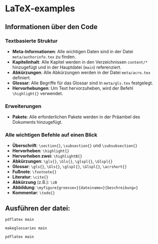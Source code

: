 # LaTeX-examples

## Informationen über den Code

### Textbasierte Struktur
- **Meta-Informationen**: Alle wichtigen Daten sind in der Datei `meta/authorinfo.tex` zu finden.
- **Kapitelinhalt**: Alle Kapitel werden in den Verzeichnissen `content/*` hinzugefügt und in der Hauptdatei (`main`) referenziert.
- **Abkürzungen**: Alle Abkürzungen werden in der Datei `meta/acro.tex` definiert.
- **Glossar**: Alle Begriffe für das Glossar sind in `meta/gls.tex` festgelegt.
- **Hervorhebungen**: Um Text hervorzuheben, wird der Befehl `\highlight{}` verwendet.

### Erweiterungen
- **Pakete**: Alle erforderlichen Pakete werden in der Präambel des Dokuments hinzugefügt.

### Alle wichtigen Befehle auf einen Blick
- **Überschrift**: `\section{}`, `\subsection{}` und `\subsubsection{}`
- **Hervorheben**: `\highlight{}`
- **Hervorheben zwei**: `\highlightB{}`
- **Abkürzungen**: `\gls{}`, `\Gls{}`, `\glspl{}`, `\Glspl{}`
- **Glossar**: `\gls{}`, `\Gls{}`, `\glspl{}`, `\Glspl{}`, `\acrshort{}`
- **Fußnote**: `\footnote{}`
- **Literatur**: `\cite{}`
- **Abkürzung** (z.B.): `\zB`
- **Abbildung**: `\myfigure{groesse=}{dateiname=}{beschreibung=}`
- **Kommentar**: `\todo{}`

## Ausführen der datei: 

`pdflatex main`

`makeglossaries main`

`pdflatex main`
